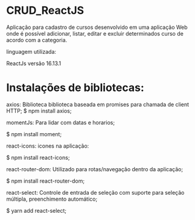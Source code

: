 # CRUD_ReactJS

Aplicação para cadastro de cursos desenvolvido em uma aplicação Web onde é possível adicionar, listar, editar e excluir determinados curso de acordo com a categoria.

linguagem utilizada:

ReactJs versão 16.13.1

# Instalações de bibliotecas:
axios: Biblioteca biblioteca baseada em promises para chamada de client HTTP; $ npm install axios;

momentJs: Para lidar com datas e horarios; 

$ npm install moment;

react-icons: icones na aplicação: 

$ npm install react-icons;

react-router-dom: Utilizado para rotas/navegação dentro da aplicação; 

$ npm install react-router-dom;

react-select: Controle de entrada de seleção com suporte para seleção múltipla, preenchimento automático; 

$ yarn add react-select;
